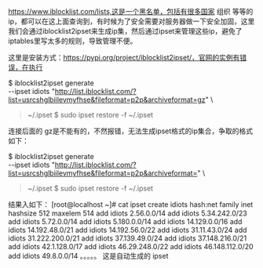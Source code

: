 https://www.iblocklist.com/lists,这是一个黑名单，包括有很多国家 组织 等等的ip，都可以在这上面查询到，有时候为了安全需要对服务器做一下安全加固，这里我们会通过iblocklist2ipset来生成ip集，然后通过ipset来管理这些ip，避免了iptables里写太多的规则，导致管理不便。

这里是安装方式：https://pypi.org/project/iblocklist2ipset/，官网的实例有错误，在执行

$ iblocklist2ipset generate \
--ipset idiots
"http://list.iblocklist.com/?list=usrcshglbiilevmyfhse&fileformat=p2p&archiveformat=gz" \
> ~/.ipset
$ sudo ipset restore -f ~/.ipset

连接后面的 gz是不能有的，不然报错，无法生成ipset格式的ip集合，争取的格式如下：

$ iblocklist2ipset generate \
--ipset idiots
"http://list.iblocklist.com/?list=usrcshglbiilevmyfhse&fileformat=p2p&archiveformat=" \
> ~/.ipset
$ sudo ipset restore -f ~/.ipset

结果入如下：
[root@localhost ~]# cat  ipset
create idiots hash:net family inet hashsize 512 maxelem 514
add idiots 2.56.0.0/14
add idiots 5.34.242.0/23
add idiots 5.72.0.0/14
add idiots 5.180.0.0/14
add idiots 14.129.0.0/16
add idiots 14.192.48.0/21
add idiots 14.192.56.0/22
add idiots 31.11.43.0/24
add idiots 31.222.200.0/21
add idiots 37.139.49.0/24
add idiots 37.148.216.0/21
add idiots 42.1.128.0/17
add idiots 46.29.248.0/22
add idiots 46.148.112.0/20
add idiots 49.8.0.0/14
。。。。。
这是自动生成的 ipset
